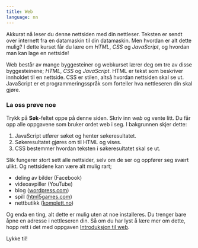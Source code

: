 ```yaml
---
title: Web
language: nn
---
```


Akkurat nå leser du denne nettsiden med din nettleser. Teksten er sendt over
internett fra en datamaskin til din datamaskin. Men hvordan er alt dette mulig?
I dette kurset får du lære om *HTML*, *CSS* og *JavaScript*, og hvordan man kan
lage en nettside!

Web består av mange byggesteiner og webkurset lærer deg om tre av disse
byggesteinene; *HTML*, *CSS* og *JavaScript*. HTML er tekst som beskriver
innholdet til en nettside. CSS er stilen, altså hvordan nettsiden skal se ut.
JavaScript er et programmeringsspråk som forteller hva nettleseren din skal
gjøre.

### La oss prøve noe
Trykk på **Søk**-feltet oppe på denne siden. Skriv inn *web* og vente litt. Du
får opp alle oppgavene som bruker ordet web i seg. I bakgrunnen skjer dette:

1. JavaScript utfører søket og henter søkeresultatet.
2. Søkeresultatet gjøres om til HTML og vises.
3. CSS bestemmer hvordan teksten i søkeresultatet skal se ut.

Slik fungerer stort sett alle nettsider, selv om de ser og oppfører seg svært
ulikt. Og nettsidene kan være alt mulig rart;

- deling av bilder (Facebook)
- videoavpiller (YouTube)
- blog ([wordpress.com](https://wordpress.com))
- spill ([html5games.com](http://html5games.com))
- nettbutikk ([komplett.no](https://www.komplett.no))

Og enda en ting, alt dette er mulig uten at noe installeres. Du trenger bare
åpne en adresse i nettleseren din. Så om du har lyst å lære mer om dette, hopp
rett i det med oppgaven
[Introduksjon til web](introduksjon_til_web/introduksjon_til_web.html).

Lykke til!
